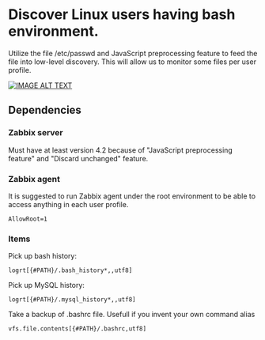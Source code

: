 # Discover Linux users having bash environment.

Utilize the file /etc/passwd and JavaScript preprocessing feature to feed the file into low-level discovery. This will allow us to monitor some files per user profile.

[![IMAGE ALT TEXT](https://raw.githubusercontent.com/catonrug/linux-user-discovery-zabbix/master/png/youtube-thumbnail.png)](https://www.youtube.com/watch?v=iPLeS1Kq8kk "Discover Linux users with Zabbix")


## Dependencies

### Zabbix server

Must have at least version 4.2 because of "JavaScript preprocessing feature" and "Discard unchanged" feature.

### Zabbix agent

It is suggested to run Zabbix agent under the root environment to be able to access anything in each user profile.
```
AllowRoot=1
```

### Items

Pick up bash history:
```
logrt[{#PATH}/.bash_history*,,utf8]
```

Pick up MySQL history:
```
logrt[{#PATH}/.mysql_history*,,utf8]
```

Take a backup of .bashrc file. Usefull if you invent your own command alias
```
vfs.file.contents[{#PATH}/.bashrc,utf8]
```
